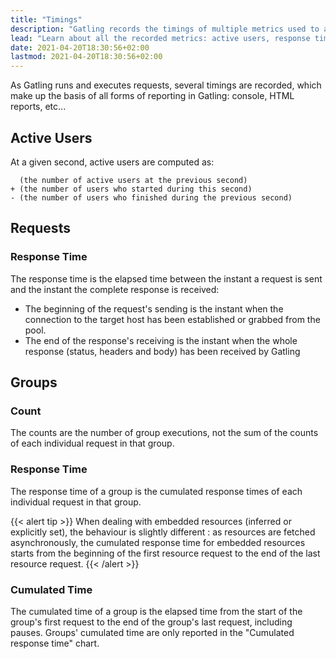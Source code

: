 ```yaml
---
title: "Timings"
description: "Gatling records the timings of multiple metrics used to analyze your results"
lead: "Learn about all the recorded metrics: active users, response times and counts"
date: 2021-04-20T18:30:56+02:00
lastmod: 2021-04-20T18:30:56+02:00
---
```


As Gatling runs and executes requests, several timings are recorded, which make up the basis of all forms of reporting in Gatling: console, HTML reports, etc...

## Active Users

At a given second, active users are computed as:

```
  (the number of active users at the previous second)
+ (the number of users who started during this second)
- (the number of users who finished during the previous second)
```

## Requests

### Response Time

The response time is the elapsed time between the instant a request is sent and the instant the complete response is received:

* The beginning of the request's sending is the instant when the connection to the target host has been established or grabbed from the pool.
* The end of the response's receiving is the instant when the whole response (status, headers and body) has been received by Gatling

## Groups

### Count

The counts are the number of group executions, not the sum of the counts of each individual request in that group.

### Response Time

The response time of a group is the cumulated response times of each individual request in that group.

{{< alert tip >}}
When dealing with embedded resources (inferred or explicitly set), the behaviour is slightly different : as resources are fetched asynchronously,
the cumulated response time for embedded resources starts from the beginning of the first resource request to the end of the last resource request.
{{< /alert >}}

### Cumulated Time

The cumulated time of a group is the elapsed time from the start of the group's first request to the end of the group's last request, including  pauses.
Groups' cumulated time are only reported in the "Cumulated response time" chart.
